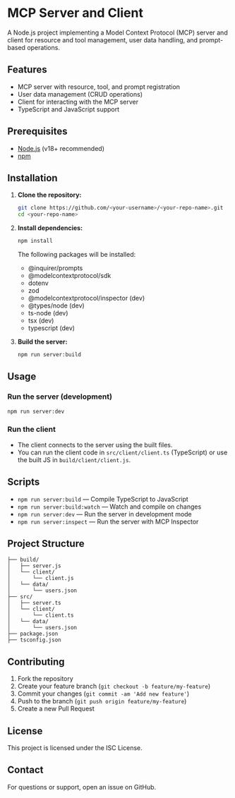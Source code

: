 # MCP Server and Client

A Node.js project implementing a Model Context Protocol (MCP) server and client for resource and tool management, user data handling, and prompt-based operations.

## Features
- MCP server with resource, tool, and prompt registration
- User data management (CRUD operations)
- Client for interacting with the MCP server
- TypeScript and JavaScript support

## Prerequisites
- [Node.js](https://nodejs.org/) (v18+ recommended)
- [npm](https://www.npmjs.com/)

## Installation
1. **Clone the repository:**
   ```bash
   git clone https://github.com/<your-username>/<your-repo-name>.git
   cd <your-repo-name>
   ```
2. **Install dependencies:**
   ```bash
   npm install
   ```

   The following packages will be installed:
   - @inquirer/prompts
   - @modelcontextprotocol/sdk
   - dotenv
   - zod
   - @modelcontextprotocol/inspector (dev)
   - @types/node (dev)
   - ts-node (dev)
   - tsx (dev)
   - typescript (dev)
3. **Build the server:**
   ```bash
   npm run server:build
   ```

## Usage
### Run the server (development)
```bash
npm run server:dev
```

### Run the client
- The client connects to the server using the built files.
- You can run the client code in `src/client/client.ts` (TypeScript) or use the built JS in `build/client/client.js`.

## Scripts
- `npm run server:build` — Compile TypeScript to JavaScript
- `npm run server:build:watch` — Watch and compile on changes
- `npm run server:dev` — Run the server in development mode
- `npm run server:inspect` — Run the server with MCP Inspector

## Project Structure
```
├── build/
│   ├── server.js
│   └── client/
│       └── client.js
│   └── data/
│       └── users.json
├── src/
│   ├── server.ts
│   └── client/
│       └── client.ts
│   └── data/
│       └── users.json
├── package.json
├── tsconfig.json
```

## Contributing
1. Fork the repository
2. Create your feature branch (`git checkout -b feature/my-feature`)
3. Commit your changes (`git commit -am 'Add new feature'`)
4. Push to the branch (`git push origin feature/my-feature`)
5. Create a new Pull Request

## License
This project is licensed under the ISC License.

## Contact
For questions or support, open an issue on GitHub.
